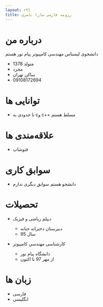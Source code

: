 ```yaml
---
layout: rtl
title: رزومه فارسی سارا ناصری
---
```


# درباره من

دانشجوی لیسناس مهندسی کامپیوتر پیام نور هستم

* متولد 1378
* مجرد
* ساکن تهران
* 09108172694

# توانایی ها
* تا حدودی به cو c++ مسلط هستم

# علاقه‌مندی ها
* فتوشاپ

# سوابق کاری

* دانشجو هستم سوابق دیگری ندارم

# تحصیلات
* دیپلم ریاضی و فیزیک
    * دبیرستان دخترانه حنانه
    * سال 95
    
* کارشناسی مهندسي کامپیوتر
    * دانشگاه پيام نور
    * از مهر 97 تا اکنون
# زبان ها
* فارسی
* انگلیسی 


